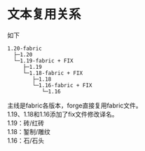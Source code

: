 
# 文本复用关系

如下

```text
1.20-fabric  
  ├─1.20  
  └─1.19-fabric + FIX  
     ├─1.19  
     └─1.18-fabric + FIX  
        ├─1.18  
        └─1.16-fabric + FIX  
           └─1.16  
```  

主线是fabric各版本，forge直接复用fabric文件。  
1.19、1.18和1.16添加了fix文件修改译名。  
1.19：砖/红砖  
1.18：錾制/雕纹  
1.16：石/石头  
